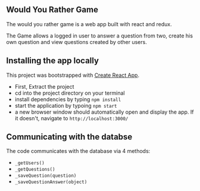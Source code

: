## Would You Rather Game

The would you rather game is a web app built with react and redux.

The Game allows a logged in user to answer a question from two, create his own question and view questions created by other users.

## Installing the app locally

This project was bootstrapped with [Create React App](https://github.com/facebook/create-react-app).

-   First, Extract the project
-   cd into the project directory on your terminal
-   install dependencies by typing `npm install`
-   start the application by typoing `npm start`
-   a new browser window should automatically open and display the app. If it doesn't, navigate to `http://localhost:3000/`

## Communicating with the databse

The code communicates with the database via 4 methods:

-   `_getUsers()`
-   `_getQuestions()`
-   `_saveQuestion(question)`
-   `_saveQuestionAnswer(object)`
